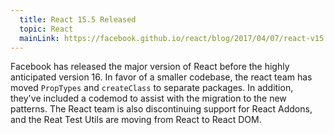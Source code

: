```yaml
---
  title: React 15.5 Released
  topic: React
  mainLink: https://facebook.github.io/react/blog/2017/04/07/react-v15.5.0.html
---
```


Facebook has released the major version of React before the highly anticipated
version 16. In favor of a smaller codebase, the react team has moved `PropTypes`
and `createClass` to separate packages. In addition, they've included a codemod
to assist with the migration to the new patterns. The React team is also
discontinuing support for React Addons, and the Reat Test Utils are moving from
React to React DOM.
